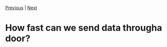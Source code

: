 [Previous](.././A0_return_sizes/) | [Next](.././E0_door_through_door/)

# How fast can we send data througha door?
